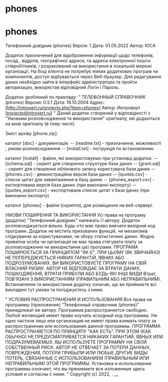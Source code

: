 # phones
# phones
Телефонний довідник  (phones)
Версія: 1
Дата: 01.05.2022
Автор: ЮСА

Додаток призначений для відображення інформації щодо телефонів, посад , відділів, географічної адреси, та адреси електронної пошти співробітників, і розрахований на використання в локальній мережі організації. 
На боці клієнта не потребує ніяких додаткових програм чи компонентів, доступ відбувається через Веб-браузер.
Для редагування даних необхідно зайти в інтерфейс адміністратора та пройти авторизацію, використав відповідний Логін і Пароль.

Додаток зроблений по прикладу:
"
ТЕЛЕФОННЫЙ СПРАВОЧНИК (phones)
Версия: 0.5.1
Дата: 19.10.2004
Адрес: [http://introvert.ru/projects.php?item=phones]
Автор: Интроверт [projects@introvert.ru]
"
Даний додаток створений у відповідності з "Умовами розповсюдження та використання" оригіналу, які додаються на мові оригіналу (в тому числі).

Зміст архіву [phone.zip]:

каталог [doc] - документація:
-- [readme.txt] - призначення, можливості , умови розповсюдження
-- [install.txt] - інструкція по встановленню


каталог [install] - файли, які використовуємо при установці додатка:
-- [schema.sql] - скрипт для створення структури бази даних
-- [grant.sql] - скрипт для створення облікового запису користувача бази даних
-- [phones.csv] - демонстраційна версія бази даних
-- [quotes.csv] - список цитат для завантаження в базу даних
-- [phones_export.csv] - експортована версія бази даних (при виконанні експорту)
-- [quotes_export.csv] - експортована список цитат з бази даних (при виконанні експорту)

каталог [phones] - файли (скрипти), для розміщення на веб-сервері.


УМОВИ ПОШИРЕННЯ ТА ВИКОРИСТАННЯ
Усі права на програму (додаток) "Телефонний довідник" належать її автору.
Додаток розповсюджується вільно. Будь-хто має право вивчати вихідний код програми. 
Додаток не містить прихованих функцій, чи механізмів слідкування за користувачами, чи збору статистичних даних.
Жодна приватна особа чи організація не має права стягувати плату за розповсюдження чи використання цієї програми.
ПРОГРАМА ПОШИРЮЄТЬСЯ ЗА ПРИНЦИПОМ "ЯК Є". ПРИ ЦЬОМУ (ЯК ЗВИЧАЙНО) НЕ ПОПЕРЕДЖУЄТЬСЯ НІЯКИХ ГАРАНТІЙ, ЯВНИХ АБО ПОДРОЗУМОВАНИХ. ВИ ВИКОРИСТОВУЄТЕ ПРОГРАМУ НА СВІЙ ВЛАСНИЙ РИЗИК. АВТОР НЕ ВІДПОВІДАЄ ЗА ВТРАТИ ДАНИХ, ПОШКОДЖЕННЯ, ВТРАТИ ПРИБУЛИ АБО БУДЬ-ЯКІ ІНШІ ВИДИ Втрат, ПОВ'ЯЗАНІ З ВИКОРИСТАННЯМ (ПРАВИЛЬНИМ АБО НЕПРАВИЛЬНИМ).
Встановлення та використання додатку означає, що ви приймаєте всі викладені тут умови та погоджуєтесь з ними.

"
УСЛОВИЯ РАСПРОСТРАНЕНИЯ И ИСПОЛЬЗОВАНИЯ
Все права на программу (приложение) "Телефонный справочник (phones)" принадлежат ее автору.
Программа распространяется свободно. Любой желающий имеет право изучать исходный код программы.
Ни одно частное лицо или организация не имеет права взимать плату за распространение или использование данной программы.
ПРОГРАММА РАСПРОСТРАНЯЕТСЯ ПО ПРИНЦИПУ "КАК ЕСТЬ". ПРИ ЭТОМ (КАК ОБЫЧНО) НЕ ПРЕДУСМАТРИВАЕТСЯ НИКАКИХ ГАРАНТИЙ, ЯВНЫХ ИЛИ ПОДРАЗУМЕВАЕМЫХ. ВЫ ИСПОЛЬЗУЕТЕ ПРОГРАММУ НА СВОЙ СОБСТВЕННЫЙ РИСК. АВТОР НЕ ОТВЕЧАЕТ ЗА ПОТЕРИ ДАННЫХ, ПОВРЕЖДЕНИЯ, ПОТЕРИ ПРИБЫЛИ ИЛИ ЛЮБЫЕ ДРУГИЕ ВИДЫ ПОТЕРЬ, СВЯЗАННЫЕ С ИСПОЛЬЗОВАНИЕМ (ПРАВИЛЬНЫМ ИЛИ НЕПРАВИЛЬНЫМ) ЭТОЙ ПРОГРАММЫ.
Установка и использование программы означает, что вы принимаете все изложенные здесь условия и согласны с ними.
"
Copyright (c) 2022, .
__
